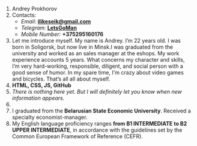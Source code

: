 1. Andrey Prokhorov
2. Contacts:
   * *Email:* **ilikeseik@gmail.com**
   * *Telegram:* **[LetsGoMan](https://t.me/LetsGoMan)**
   * *Mobile Number:* **+375295160176**
3. Let me introduce myself. My name is Andrey. I’m 22 years old. I was born in Soligorsk, but now live in Minsk.I was graduated from the university and worked as an
sales manager at the eshops. My work experience accounts 5 years. What concerns my character and skills, I’m very hard-working, responsible, diligent, and social person with a good sense of humor. In my spare time, I'm crazy about video games and bicycles. That’s all all about myself.
4. **HTML, CSS, JS, GitHub**
5. *There is nothing here yet. But I will definitely let you know when new information appears.*
6. 
7. I graduated from the **Belarusian State Economic University**. Received a specialty economist-manager.
8. My English language proficiency ranges **from B1 INTERMEDIATE to B2 UPPER INTERMEDIATE**, in accordance with the guidelines set by the Common European Framework of Reference (CEFR).

